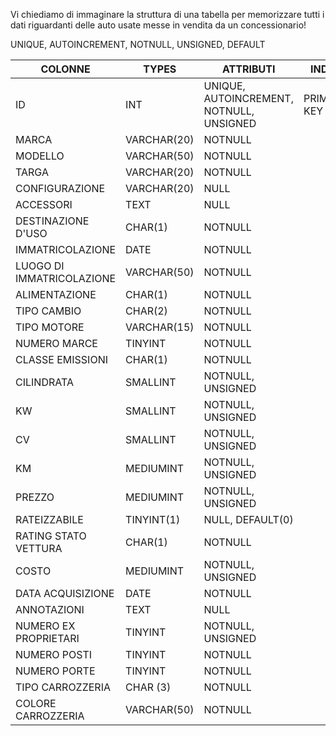 Vi chiediamo di immaginare la struttura di una tabella per memorizzare tutti i dati riguardanti delle auto usate messe in vendita da un concessionario!

UNIQUE, AUTOINCREMENT, NOTNULL, UNSIGNED, DEFAULT

| COLONNE                   | TYPES       | ATTRIBUTI                                | INDICI      |
| ------------------------- | ----------- | ---------------------------------------- | ----------- |
| ID                        | INT         | UNIQUE, AUTOINCREMENT, NOTNULL, UNSIGNED | PRIMARY KEY |
| MARCA                     | VARCHAR(20) | NOTNULL                                  |
| MODELLO                   | VARCHAR(50) | NOTNULL                                  |
| TARGA                     | VARCHAR(20) | NOTNULL                                  |
| CONFIGURAZIONE            | VARCHAR(20) | NULL                                     |
| ACCESSORI                 | TEXT        | NULL                                     |
| DESTINAZIONE D'USO        | CHAR(1)     | NOTNULL                                  |
| IMMATRICOLAZIONE          | DATE        | NOTNULL                                  |
| LUOGO DI IMMATRICOLAZIONE | VARCHAR(50) | NOTNULL                                  |
| ALIMENTAZIONE             | CHAR(1)     | NOTNULL                                  |
| TIPO CAMBIO               | CHAR(2)     | NOTNULL                                  |
| TIPO MOTORE               | VARCHAR(15) | NOTNULL                                  |
| NUMERO MARCE              | TINYINT     | NOTNULL                                  |
| CLASSE EMISSIONI          | CHAR(1)     | NOTNULL                                  |
| CILINDRATA                | SMALLINT    | NOTNULL, UNSIGNED                        |
| KW                        | SMALLINT    | NOTNULL, UNSIGNED                        |
| CV                        | SMALLINT    | NOTNULL, UNSIGNED                        |
| KM                        | MEDIUMINT   | NOTNULL, UNSIGNED                        |
| PREZZO                    | MEDIUMINT   | NOTNULL, UNSIGNED                        |
| RATEIZZABILE              | TINYINT(1)  | NULL, DEFAULT(0)                         |
| RATING STATO VETTURA      | CHAR(1)     | NOTNULL                                  |
| COSTO                     | MEDIUMINT   | NOTNULL, UNSIGNED                        |
| DATA ACQUISIZIONE         | DATE        | NOTNULL                                  |
| ANNOTAZIONI               | TEXT        | NULL                                     |
| NUMERO EX PROPRIETARI     | TINYINT     | NOTNULL, UNSIGNED                        |
| NUMERO POSTI              | TINYINT     | NOTNULL                                  |
| NUMERO PORTE              | TINYINT     | NOTNULL                                  |
| TIPO CARROZZERIA          | CHAR (3)    | NOTNULL                                  |
| COLORE CARROZZERIA        | VARCHAR(50) | NOTNULL                                  |
